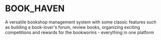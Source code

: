 # BOOK_HAVEN
A versatile bookshop management system with some classic features such as building a book-lover's forum, review books, organizing exciting competitions and rewards for the bookworms - everything in one platform
